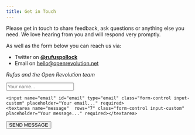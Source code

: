 ```yaml
---
title: Get in Touch
---
```


Please get in touch to share feedback, ask questions or anything else you need. We love hearing from you and will respond very promptly.

As well as the form below you can reach us via:

* Twitter on **[@rufuspollock](https://twitter.com/rufuspollock)**
* Email on <a href="mailto:hello@openrevolution.net">hello@openrevolution.net</a>

*Rufus and the Open Revolution team*

<form method="post" action="https://formspree.io/hello@openrevolution.net">
    <input name="name" id="name" type="text" class="form-control input-custom" placeholder="Your name..." required>
    <input type="hidden" name="_replyto" id="_replyto" value="" placeholder="Your email" />
    <input type="hidden" name="_subject" id="_subject" value="Open Revolution Contact Form - ">

    <input name="email" id="email" type="email" class="form-control input-custom" placeholder="Your email..." required>
    <textarea name="message"  rows="7" class="form-control input-custom" placeholder="Your message..." required></textarea>
  
  <button type="submit">SEND MESSAGE</button>
</form>  
